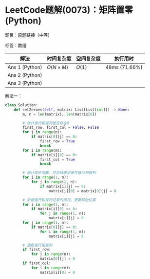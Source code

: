 # LeetCode题解(0073)：矩阵置零(Python)

题目：[原题链接](https://leetcode-cn.com/problems/set-matrix-zeroes/)（中等）

标签：数组

| 解法           | 时间复杂度 | 空间复杂度 | 执行用时      |
| -------------- | ---------- | ---------- | ------------- |
| Ans 1 (Python) | $O(N×M)$   | $O(1)$     | 48ms (71.66%) |
| Ans 2 (Python) |            |            |               |
| Ans 3 (Python) |            |            |               |

解法一：

```python
class Solution:
    def setZeroes(self, matrix: List[List[int]]) -> None:
        m, n = len(matrix), len(matrix[0])

        # 统计首行和首列是否存在0
        first_row, first_col = False, False
        for j in range(n):
            if matrix[0][j] == 0:
                first_row = True
                break
        for i in range(m):
            if matrix[i][0] == 0:
                first_col = True
                break

        # 统计其他位置，并将结果记录在首行和首列
        for i in range(1, m):
            for j in range(1, n):
                if matrix[i][j] == 0:
                    matrix[i][0] = matrix[0][j] = 0

        # 依据首行和首列记录的情况，更新其他位置
        for i in range(1, m):
            if matrix[i][0] == 0:
                for j in range(1, n):
                    matrix[i][j] = 0
        for j in range(1, n):
            if matrix[0][j] == 0:
                for i in range(1, m):
                    matrix[i][j] = 0

        # 更新首行和首列
        if first_row:
            for j in range(n):
                matrix[0][j] = 0
        if first_col:
            for i in range(m):
                matrix[i][0] = 0
```

